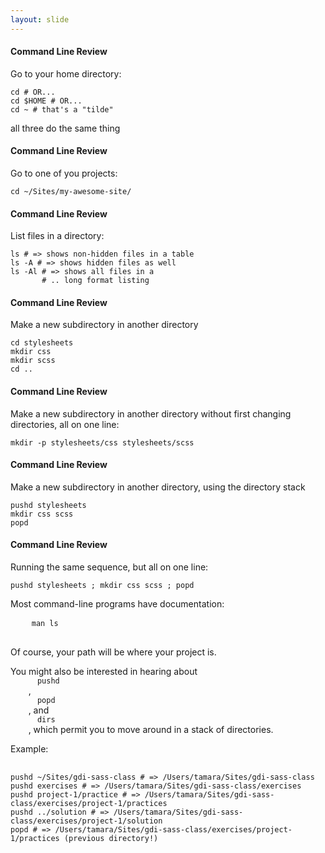```yaml
---
layout: slide
---
```


<section>

#### Command Line Review

Go to your home directory:

<pre class="narrow"><code class="command-line">cd # OR...
cd $HOME # OR...
cd ~ # that's a "tilde"</code></pre>

all three do the same thing

</section>

<section>

#### Command Line Review

Go to one of you projects:

<pre class="narrow"><code class="command-line">cd ~/Sites/my-awesome-site/ </code></pre>

</section>

<section>

#### Command Line Review

List files in a directory:

<pre><code>ls # => shows non-hidden files in a table
ls -A # => shows hidden files as well
ls -Al # => shows all files in a
       # .. long format listing</code></pre>

</section>

<section>

#### Command Line Review

Make a new subdirectory in another directory

<pre class="narrow"><code class="sass css">cd stylesheets
mkdir css
mkdir scss
cd ..</code></pre>

</section>

<section>

#### Command Line Review

Make a new subdirectory in another directory without first changing directories, all on one line:

<pre><code class="sass css">mkdir -p stylesheets/css stylesheets/scss</code></pre>

</section>

<section>

#### Command Line Review

Make a new subdirectory in another directory, using the directory stack

<pre class="narrow"><code class="sass css">pushd stylesheets
mkdir css scss
popd</code></pre>

</section>

<section>

#### Command Line Review

Running the same sequence, but all on one line:

<pre><code class="sass css">pushd stylesheets ; mkdir css scss ; popd</code></pre>

</section>



<aside class="notes">
  <p>
    Most command-line programs have documentation:
  </p>
  <pre>
    <code>man ls</code>
  </pre>

  <p>
    Of course, your path will be where your project is.
  </p>

  <p>
    You might also be interested in hearing about <code>
      pushd
    </code>, <code>
      popd
    </code>, and
    <code>
      dirs
    </code>, which permit you to move around in a stack of
    directories.
  </p>

  <p>Example:</p>

  <pre>
    <code>
pushd ~/Sites/gdi-sass-class # => /Users/tamara/Sites/gdi-sass-class
pushd exercises # => /Users/tamara/Sites/gdi-sass-class/exercises
pushd project-1/practice # => /Users/tamara/Sites/gdi-sass-class/exercises/project-1/practices
pushd ../solution # => /Users/tamara/Sites/gdi-sass-class/exercises/project-1/solution
popd # => /Users/tamara/Sites/gdi-sass-class/exercises/project-1/practices (previous directory!)
    </code>
  </pre>
</aside>
